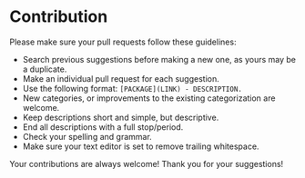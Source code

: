 # Contribution

Please make sure your pull requests follow these guidelines:

- Search previous suggestions before making a new one, as yours may be a duplicate.
- Make an individual pull request for each suggestion.
- Use the following format: `[PACKAGE](LINK) - DESCRIPTION.`
- New categories, or improvements to the existing categorization are welcome.
- Keep descriptions short and simple, but descriptive.
- End all descriptions with a full stop/period.
- Check your spelling and grammar.
- Make sure your text editor is set to remove trailing whitespace.

Your contributions are always welcome!  Thank you for your suggestions!
